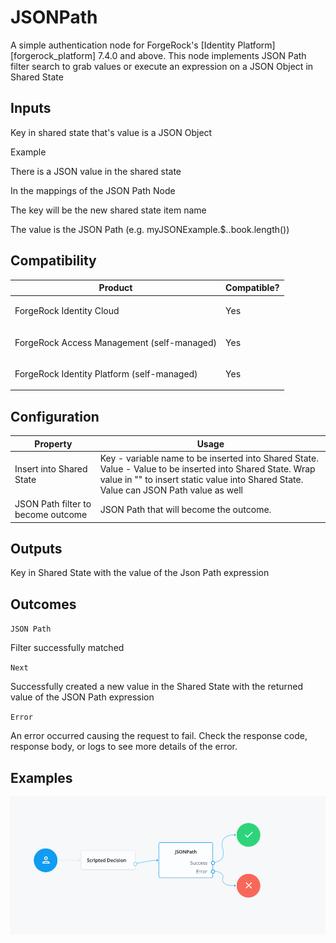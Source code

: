 # JSONPath

A simple authentication node for ForgeRock's [Identity Platform][forgerock_platform] 7.4.0 and above. This node implements JSON Path filter search to grab values or execute an expression on a JSON Object in Shared State

## Inputs

Key in shared state that's value is a JSON Object

Example

There is a JSON value in the shared state

In the mappings of the JSON Path Node <br>

The key will be the new shared state item name

The value is the JSON Path (e.g. myJSONExample.$..book.length())

## Compatibility

<table>
  <colgroup>
    <col>
    <col>
  </colgroup>
  <thead>
  <tr>
    <th>Product</th>
    <th>Compatible?</th>
  </tr>
  </thead>
  <tbody>
  <tr>
    <td><p>ForgeRock Identity Cloud</p></td>
    <td><p><span>Yes</span></p></td>
  </tr>
  <tr>
    <td><p>ForgeRock Access Management (self-managed)</p></td>
    <td><p><span>Yes</span></p></td>
  </tr>
  <tr>
    <td><p>ForgeRock Identity Platform (self-managed)</p></td>
    <td><p><span>Yes</span></p></td>
  </tr>
  </tbody>
</table>

## Configuration
<table>
<thead>
    <th>Property</th>
    <th>Usage</th>
</thead>
<tr>
<td>Insert into Shared State</td>
<td>Key - variable name to be inserted into Shared State.<br>
    Value - Value to be inserted into Shared State. Wrap value in "" to insert static value into Shared State. Value can JSON Path value as well
</td>
</tr>
<tr>
<td>JSON Path filter to become outcome</td>
<td>JSON Path that will become the outcome.</td>
</tr>
</table>

## Outputs

Key in Shared State with the value of the Json Path expression

## Outcomes

`JSON Path`

Filter successfully matched

`Next`

Successfully created a new value in the Shared State with the returned value of the JSON Path expression


`Error`

An error occurred causing the request to fail. Check the response code, response body, or logs to see more details of the error. 
## Examples

![ScreenShot](./example.png)



